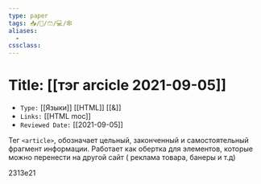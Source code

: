 ```yaml
---
type: paper
tags: 📥️/📜️/🩳/💻/🕸
aliases:
  - 
cssclass: 
---
```




# Title: **[[тэг arcicle 2021-09-05]]**
- `Type:` [[Языки]] [[HTML]] [[&]]
- `Links:` [[HTML moc]]
- `Reviewed Date:` [[2021-09-05]]

Тег `<article>`, обозначает цельный, законченный и самостоятельный фрагмент информации. Работает как обертка для элементов, которые можно перенести на другой сайт ( реклама товара, банеры и т.д)

<article>2313e21</article>